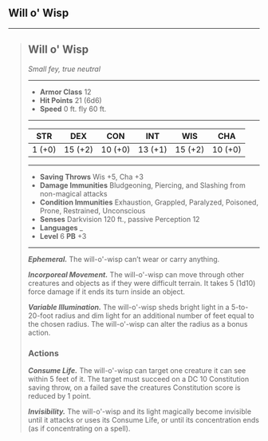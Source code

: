 ## Will o' Wisp



___
> ## Will o' Wisp
>*Small fey, true neutral*
> ___
> - **Armor Class** 12
> - **Hit Points** 21 (6d6)
> - **Speed** 0 ft. fly 60 ft.
>___
>|   STR   |   DEX   |   CON   |   INT   |   WIS   |   CHA   |
>|:-------:|:-------:|:-------:|:-------:|:-------:|:-------:|
>|  1 (+0) | 15 (+2) | 10 (+0) | 13 (+1) | 15 (+2) | 10 (+0) |
>___
> - **Saving Throws** Wis +5, Cha +3
> - **Damage Immunities** Bludgeoning, Piercing, and Slashing from non-magical attacks
> - **Condition Immunities** Exhaustion, Grappled, Paralyzed, Poisoned, Prone, Restrained, Unconscious
> - **Senses** Darkvision 120 ft., passive Perception 12
> - **Languages** _
> - **Level** 6 **PB** +3
> ___
> ***Ephemeral.***
> The will-o'-wisp can’t wear or carry anything.
>
> ***Incorporeal Movement.***
> The will-o'-wisp can move through other creatures and objects as if they were difficult terrain. It takes 5 (1d10) force damage if it ends its turn inside an object.
>
> ***Variable Illumination.***
> The will-o'-wisp sheds bright light in a 5-to-20-foot radius and dim light for an additional number of feet equal to the chosen radius. The will-o'-wisp can alter the radius as a bonus action.
>
> ### Actions
> ***Consume Life.***
> The will-o'-wisp can target one creature it can see within 5 feet of it. The target must succeed on a DC 10 Constitution saving throw, on a failed save the creatures Constitution score is reduced by 1 point.
>
> ***Invisibility.***
> The will-o'-wisp and its light magically become invisible until it attacks or uses its Consume Life, or until its concentration ends (as if concentrating on a spell).
>